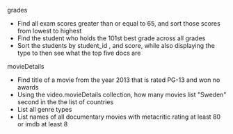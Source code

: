 grades
- Find all exam scores greater than or equal to 65, and sort those scores from lowest to highest
- Find the student who holds the 101st best grade across all grades
- Sort the students by student_id , and score, while also displaying the type to then see what the top five docs are

movieDetails
- Find title of a movie from the year 2013 that is rated PG-13 and won no awards
- Using the video.movieDetails collection, how many movies list "Sweden" second in the the list of countries
- List all genre types
- List names of all documentary movies with metacritic rating at least 80 or imdb at least 8